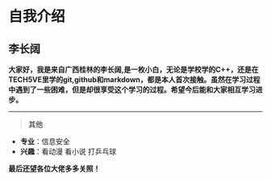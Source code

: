 # **自我介绍**

## **李长阔**

**大家好，我是来自广西桂林的李长阔,是一枚小白，无论是学校学的C++，还是在TECH5VE里学的git,github和markdown，都是本人首次接触。虽然在学习过程中遇到了一些困难，但是却很享受这个学习的过程。希望今后能和大家相互学习进步。**
***
> **其他**

+ **专业**：信息安全
+ **兴趣**：看动漫 看小说 打乒乓球

 **最后还望各位大佬多多关照！**
